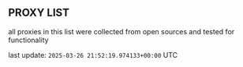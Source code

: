 ## PROXY LIST

all proxies in this list were collected from open sources and tested for functionality

last update: `2025-03-26 21:52:19.974133+00:00` UTC
